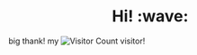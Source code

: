<h1 align='center'> Hi! :wave:</h1>

big thank! my ![Visitor Count](https://profile-counter.glitch.me/kilivo/count.svg) visitor! 
